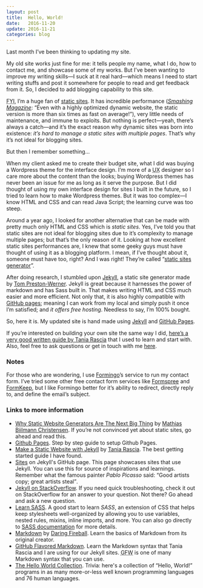 ```yaml
---
layout: post
title:  Hello, World!
date:   2016-11-20
update: 2016-11-21
categories: blog
---
```

Last month I’ve been thinking to updating my site.

My old site works just fine for me: it tells people my name, what I do, how to contact me, and showcase some of my works. But I’ve been wanting to improve my writing skills—I suck at it real hard—which means I need to start writing stuffs and post it somewhere for people to read and get feedback from it. So, I decided to add blogging capability to this site.

<abbr title="For Your Information">FYI</abbr>, I’m a huge fan of [static sites][wiki-staticSite]. It has incredible performance (<cite>[Smashing Magazine][smashing]</cite>: <q>Even with a highly optimized dynamic website, the static version is more than six times as fast on average!</q>), very little needs of maintenance, and immune to exploits. But nothing is perfect—yeah, there’s always a catch—and it’s the exact reason why dynamic sites was born into existence: *it’s hard to manage a static sites with multiple pages*. That’s why it’s not ideal for blogging sites.

But then I remember something…

When my client asked me to create their budget site, what I did was buying a Wordpress theme for the interface design. I’m more of a <abbr title="User Experience">UX</abbr> designer so I care more about the content than the looks; buying Wordpress themes has never been an issue for me as long as it serve the purpose. But I did thought of using my own interface design for sites I built in the future, so I tried to learn how to make Wordpress themes. But it was too complex—I know HTML and CSS and can read Java Script; the learning curve was too steep.

Around a year ago, I looked for another alternative that can be made with pretty much only HTML and CSS which is *static sites*. Yes, I’ve told you that static sites are not ideal for blogging sites due to it’s complexity to manage multiple pages; but that’s the only reason of it. Looking at how excellent static sites performances are, I knew that some geeky guys must have thought of using it as a blogging platform. I mean, if I’ve thought about it, someone must have too, right? And I was right! They’re called “[static sites generator][smashing]”.

After doing research, I stumbled upon [Jekyll][jekyll], a static site generator made by [Tom Preston-Werner][tom]. Jekyll is great because it harnesses the power of markdown and has Sass built in. That makes writing HTML and CSS much easier and more efficient. Not only that, it is also highly compatible with [GitHub pages][github.io]; meaning I can work from my local and simply push it once I’m satisfied; and *it offers free hosting*. Needless to say, I’m 100% bought.

So, here it is. My updated site is hand made using [Jekyll][jekyll] and [GitHub Pages][github.io].

If you’re interested on building your own site the same way I did, [here’s a very good written guide by Tania Rascia][tania] that I used to learn and start with. Also, feel free to ask questions or get in touch with me [here][contact].

### Notes

For those who are wondering, I use [Formingo][formingo]’s service to run my contact form. I’ve tried some other free contact form services like [Formspree][formspree] and [FormKeep][formkeep], but I like Formingo better for it’s ability to redirect, directly reply to, and define the email’s subject.

### Links to more information

* [Why Static Website Generators Are The Next Big Thing][smashing] by [Mathias Biilmann Christensen](http://www.twitter.com/biilmann). If you’re not convinced yet about static sites, go ahead and read this.
* [Github Pages][github.io]. Step by step guide to setup Github Pages.
* [Make a Static Website with Jekyll][tania] by [Tania Rascia](https://www.taniarascia.com/). The best getting started guide I have found.
* [Sites](https://github.com/jekyll/jekyll/wiki/Sites) on Jekyll's GitHub page. This page showcases sites that use Jekyll. You can use this for source of inspirations and learnings. Remember what the famous painter <cite>Pablo Picasso</cite> said: <q>Good artists copy; great artists steal</q>.
* [Jekyll on StackOverflow](https://stackoverflow.com/questions/tagged/jekyll). If you need quick troubleshooting, check it out on StackOverflow for an answer to your question. Not there? Go ahead and ask a new question.
* [Learn SASS](http://sass-lang.com/guide). A good start to learn <dfn>SASS</dfn>, an extension of CSS that helps keep stylesheets well-organized by allowing you to use variables, nested rules, mixins, inline imports, and more. You can also go directly to [SASS documentation](http://sass-lang.com/documentation/file.SASS_REFERENCE.html) for more details.
* [Markdown](https://daringfireball.net/projects/markdown/) by [Daring Fireball](https://daringfireball.net). Learn the basics of Markdown from its original creator.
* [GitHub Flavored Markdown](https://guides.github.com/features/mastering-markdown/). Learn the Markdown syntax that Tania Rascia and I are using for our Jekyll sites. <abbr title="Github Flavored Markdown">GFW</abbr> is one of many Markdown syntax that you can use.
* [The Hello World Collection](http://helloworldcollection.de/). Trivia: here's a collection of “Hello, World!” programs in as many more-or-less well known programming languages and 76 human languages.

[jekyll]:           http://jekyllrb.com
[github.io]:        https://pages.github.com/
[tania]:            https://www.taniarascia.com/make-a-static-website-with-jekyll/
[formingo]:         https://www.formingo.co
[formkeep]:         https://formkeep.com
[formspree]:        http://formspree.io/
[contact]:          /contact
[wiki-staticSite]:  https://en.wikipedia.org/wiki/Static_web_page
[smashing]:         https://www.smashingmagazine.com/2015/11/modern-static-website-generators-next-big-thing/
[tom]:              http://tom.preston-werner.com/
